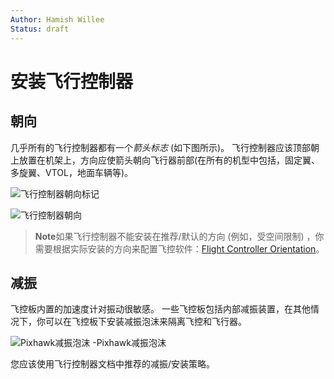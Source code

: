 ```yaml
---
Author: Hamish Willee
Status: draft
---
```


# 安装飞行控制器

## 朝向

几乎所有的飞行控制器都有一个*箭头标志* (如下图所示)。 飞行控制器应该顶部朝上放置在机架上，方向应使箭头朝向飞行器前部(在所有的机型中包括，固定翼、多旋翼、VTOL，地面车辆等)。

![飞行控制器朝向标记](../../images/fc_heading_mark_1.png)

![飞行控制器朝向](../../images/fc_orientation_1.png)

> **Note**如果飞行控制器不能安装在推荐/默认的方向 (例如，受空间限制) ，你需要根据实际安装的方向来配置飞控软件：[Flight Controller Orientation](../config/flight_controller_orientation.md)。

## 减振

飞控板内置的加速度计对振动很敏感。 一些飞控板包括内部减振装置，在其他情况下，你可以在飞控板下安装减振泡沫来隔离飞控和飞行器。

![Pixhawk减振泡沫](../../images/3dr_anti_vibration_mounting_foam.png) -Pixhawk减振泡沫

您应该使用飞行控制器文档中推荐的减振/安装策略。